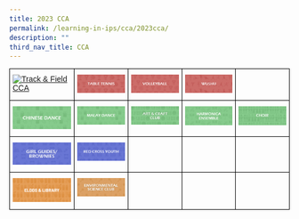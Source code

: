 ```yaml
---
title: 2023 CCA
permalink: /learning-in-ips/cca/2023cca/
description: ""
third_nav_title: CCA
---
```

<style type="text/css">
.tg  {border-collapse:collapse;border-spacing:0;}
.tg td{border-color:black;border-style:solid;border-width:1px;font-family:Arial, sans-serif;font-size:14px;
  overflow:hidden;padding:10px 5px;word-break:normal;}
.tg th{border-color:black;border-style:solid;border-width:1px;font-family:Arial, sans-serif;font-size:14px;
  font-weight:normal;overflow:hidden;padding:10px 5px;word-break:normal;}
.tg .tg-0lax{text-align:left;vertical-align:top}
</style>
<table class="tg">
<thead>
  <tr>
    <th width="200" class="tg-0lax">
<a href="https://sites.google.com/moe.edu.sg/ips-tnf-cca/home">
<img alt="Track &amp; Field CCA" src="https://staging.d3nhhzbd955diy.amplifyapp.com/images/Track%20&amp;%20Field%20CCA.jpg"></a></th>
    <th width="200" class="tg-0lax">
<a href="https://sites.google.com/moe.edu.sg/ips-tbtn-cca/home">
<img alt="Table Tennis CCA" src="/images/Table%20Tennis%20CCA.jpg"></a></th>
    <th width="200" class="tg-0lax">
<a href="https://sites.google.com/moe.edu.sg/ips-vb-cca/home">
<img alt="Volleyball CCA" src="/images/Volleyball%20CCA.jpg"></a></th>
    <th width="200" class="tg-0lax">
<a href="https://sites.google.com/moe.edu.sg/ips-ws-cca/home">
<img alt="Wushu CCA" src="/images/Wushu%20CCA.jpg"></a></th>
	<th width="200" class="tg-0lax">
  </th></tr>
	
 <tr>
    <td width="200" class="tg-0lax">
<a href="https://sites.google.com/moe.edu.sg/ips-chinese-dance-cca/home">
<img alt="Chinese Dance" src="/images/Chinese%20Dance%20CCA.jpg"></a></td>
    <td width="200" class="tg-0lax">
<a href="https://sites.google.com/moe.edu.sg/ips-malay-dance-cca/home">
<img alt="Malay Dance" src="/images/Malay%20Dance%20CCA.jpg"></a></td>
    <td width="200" class="tg-0lax">
<a href="https://sites.google.com/moe.edu.sg/ips-ancc-cca/home">
<img alt="Art and Craft Club" src="/images/Art%20&amp;%20Craft%20Club%20CCA.jpg"></a></td>

<td width="200" class="tg-0lax">
<a href="https://sites.google.com/moe.edu.sg/ips-he-cca/home">
<img alt="Harmonica" src="/images/Harmonica%20Ensemble%20CCA.jpg"></a></td>
    <td width="200" class="tg-0lax">
<a href="https://sites.google.com/moe.edu.sg/ips-choir-cca/home">
<img alt="Choir" src="/images/Choir%20CCA.jpg"></a></td>

  </tr>

  <tr>
    <td width="200" class="tg-0lax">
<a href="https://sites.google.com/moe.edu.sg/ips-gg-b-cca/home">
<img alt="Girl Guides Brownies" src="/images/Girl%20Guides%20and%20Brownies%20CCA.jpg"></a></td>
    <td width="200" class="tg-0lax">
<a href="https://sites.google.com/moe.edu.sg/ips-rcy-cca/home">
<img alt="Red Cross Youth" src="/images/Red%20Cross%20Youth%20CCA.jpg"></a></td>
    <td width="200" class="tg-0lax"></td>
		<td width="200" class="tg-0lax"></td>
	  <td width="200" class="tg-0lax"></td>
	</tr>	
<tr>
    <td width="200" class="tg-0lax">
<a href="https://sites.google.com/moe.edu.sg/ips-eldds-lib-cca/home">
<img alt="ELDDS and Library" src="/images/eldds%20lib%20cca.png"></a></td>
    <td width="200" class="tg-0lax">
<a href="https://sites.google.com/moe.edu.sg/ips-esc-cca/home">
<img src="/images/Environmental%20Science%20Club%20CCA.jpg"></a></td>
    <td width="200" class="tg-0lax"></td>
    <td width="200" class="tg-0lax"></td>
	   <td width="200" class="tg-0lax"></td>
	
  </tr>
 
</thead></table>
